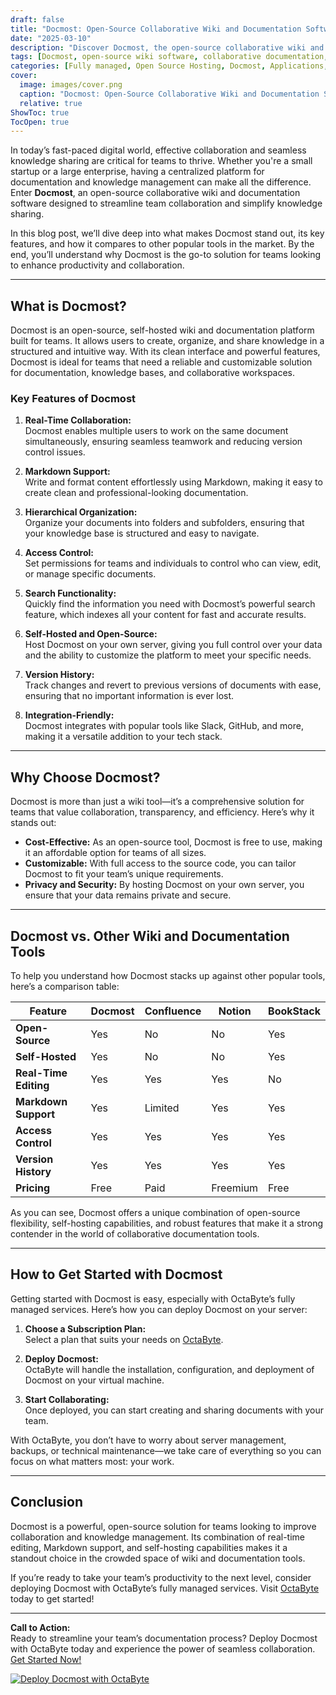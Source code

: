 ```yaml
---
draft: false
title: "Docmost: Open-Source Collaborative Wiki and Documentation Software"
date: "2025-03-10"
description: "Discover Docmost, the open-source collaborative wiki and documentation software that simplifies team collaboration and knowledge management. Learn how Docmost compares to other tools and why it’s the perfect choice for your team."
tags: [Docmost, open-source wiki software, collaborative documentation, knowledge management, open-source documentation tools, Docmost alternatives, team collaboration software]
categories: [Fully managed, Open Source Hosting, Docmost, Applications, Note Taking]
cover:
  image: images/cover.png
  caption: "Docmost: Open-Source Collaborative Wiki and Documentation Software"
  relative: true
ShowToc: true
TocOpen: true
---
```



In today’s fast-paced digital world, effective collaboration and seamless knowledge sharing are critical for teams to thrive. Whether you're a small startup or a large enterprise, having a centralized platform for documentation and knowledge management can make all the difference. Enter **Docmost**, an open-source collaborative wiki and documentation software designed to streamline team collaboration and simplify knowledge sharing.

In this blog post, we’ll dive deep into what makes Docmost stand out, its key features, and how it compares to other popular tools in the market. By the end, you’ll understand why Docmost is the go-to solution for teams looking to enhance productivity and collaboration.

---

## What is Docmost?

Docmost is an open-source, self-hosted wiki and documentation platform built for teams. It allows users to create, organize, and share knowledge in a structured and intuitive way. With its clean interface and powerful features, Docmost is ideal for teams that need a reliable and customizable solution for documentation, knowledge bases, and collaborative workspaces.

### Key Features of Docmost

1. **Real-Time Collaboration:**  
   Docmost enables multiple users to work on the same document simultaneously, ensuring seamless teamwork and reducing version control issues.

2. **Markdown Support:**  
   Write and format content effortlessly using Markdown, making it easy to create clean and professional-looking documentation.

3. **Hierarchical Organization:**  
   Organize your documents into folders and subfolders, ensuring that your knowledge base is structured and easy to navigate.

4. **Access Control:**  
   Set permissions for teams and individuals to control who can view, edit, or manage specific documents.

5. **Search Functionality:**  
   Quickly find the information you need with Docmost’s powerful search feature, which indexes all your content for fast and accurate results.

6. **Self-Hosted and Open-Source:**  
   Host Docmost on your own server, giving you full control over your data and the ability to customize the platform to meet your specific needs.

7. **Version History:**  
   Track changes and revert to previous versions of documents with ease, ensuring that no important information is ever lost.

8. **Integration-Friendly:**  
   Docmost integrates with popular tools like Slack, GitHub, and more, making it a versatile addition to your tech stack.

---

## Why Choose Docmost?

Docmost is more than just a wiki tool—it’s a comprehensive solution for teams that value collaboration, transparency, and efficiency. Here’s why it stands out:

- **Cost-Effective:** As an open-source tool, Docmost is free to use, making it an affordable option for teams of all sizes.
- **Customizable:** With full access to the source code, you can tailor Docmost to fit your team’s unique requirements.
- **Privacy and Security:** By hosting Docmost on your own server, you ensure that your data remains private and secure.

---

## Docmost vs. Other Wiki and Documentation Tools

To help you understand how Docmost stacks up against other popular tools, here’s a comparison table:

| Feature                | Docmost               | Confluence            | Notion                | BookStack             |
|------------------------|-----------------------|-----------------------|-----------------------|-----------------------|
| **Open-Source**        | Yes                   | No                    | No                    | Yes                   |
| **Self-Hosted**        | Yes                   | No                    | No                    | Yes                   |
| **Real-Time Editing**  | Yes                   | Yes                   | Yes                   | No                    |
| **Markdown Support**   | Yes                   | Limited               | Yes                   | Yes                   |
| **Access Control**     | Yes                   | Yes                   | Yes                   | Yes                   |
| **Version History**    | Yes                   | Yes                   | Yes                   | Yes                   |
| **Pricing**            | Free                  | Paid                  | Freemium              | Free                  |

As you can see, Docmost offers a unique combination of open-source flexibility, self-hosting capabilities, and robust features that make it a strong contender in the world of collaborative documentation tools.

---

## How to Get Started with Docmost

Getting started with Docmost is easy, especially with OctaByte’s fully managed services. Here’s how you can deploy Docmost on your server:

1. **Choose a Subscription Plan:**  
   Select a plan that suits your needs on [OctaByte](https://octabyte.io).

2. **Deploy Docmost:**  
   OctaByte will handle the installation, configuration, and deployment of Docmost on your virtual machine.

3. **Start Collaborating:**  
   Once deployed, you can start creating and sharing documents with your team.

With OctaByte, you don’t have to worry about server management, backups, or technical maintenance—we take care of everything so you can focus on what matters most: your work.

---

## Conclusion

Docmost is a powerful, open-source solution for teams looking to improve collaboration and knowledge management. Its combination of real-time editing, Markdown support, and self-hosting capabilities makes it a standout choice in the crowded space of wiki and documentation tools.

If you’re ready to take your team’s productivity to the next level, consider deploying Docmost with OctaByte’s fully managed services. Visit [OctaByte](https://octabyte.io) today to get started!

---

**Call to Action:**  
Ready to streamline your team’s documentation process? Deploy Docmost with OctaByte today and experience the power of seamless collaboration. [Get Started Now!](https://octabyte.io)

[![Deploy Docmost with OctaByte](/images/deploy-on-octabyte.png)](https://octabyte.io/fully-managed-open-source-services/applications/note-taking/docmost)